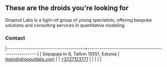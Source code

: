 ## These are the droids you're looking for

Dropout Labs is a tight-nit group of young specialists, offering bespoke solutions and consulting services in quantitative modeling.

### Contact

|---------------------------------------+-----------------------------------------------------|
| Sepapaja tn 6, Tallinn 15551, Estonia | [team@dropoutlabs.com](mailto:team@dropoutlabs.com) |
| [+3727123771](tel:+3727123771)        |                                                     |
|                                       |                                                     |






